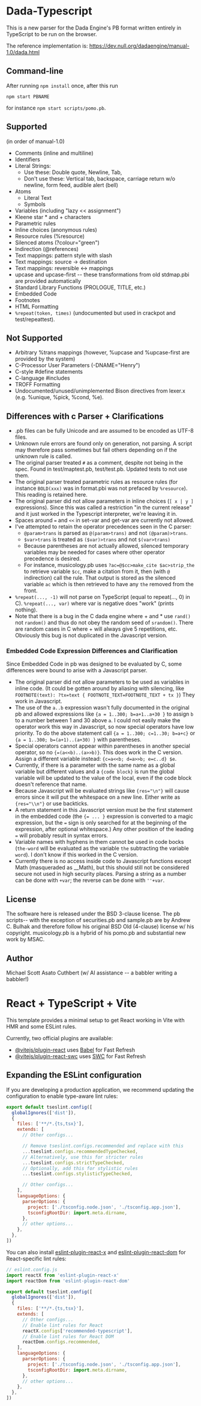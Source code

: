 # Dada-Typescript

This is a new parser for the Dada Engine's PB format written entirely in TypeScript
to be run on the browser.

The reference implementation is:
https://dev.null.org/dadaengine/manual-1.0/dada.html

## Command-line

After running `npm install` once, after this run

`npm start PBNAME`

for instance `npm start scripts/pomo.pb`.

## Supported
(in order of manual-1.0)

* Comments (inline and multiline)
* Identifiers
* Literal Strings:
  - Use these: Double quote, Newline, Tab,
  - Don't use these: Vertical tab, backspace, carriage return w/o newline, form feed, audible alert (bell)
* Atoms
  - Literal Text
  - Symbols
* Variables (including "lazy &lt;&lt; assignment")
* Kleene star \* and + characters
* Parametric rules
* Inline choices (anonymous rules)
* Resource rules (%resource)
* Silenced atoms (?colour="green")
* Indirection (@references)
* Text mappings: pattern style with slash
* Text mappings: source -> destination
* Text mappings: reversible <-> mappings
* upcase and upcase-first -- these transformations from old stdmap.pbi are provided automatically
* Standard Library Functions (PROLOGUE, TITLE, etc.)
* Embedded Code
* Footnotes
* HTML Formatting
* `%repeat(token, times)` (undocumented but used in crackpot and test/repeattest).

## Not Supported
* Arbitrary %trans mappings (however, %upcase and %upcase-first are provided by the system)
* C-Processor User Parameters (-DNAME="Henry")
* C-style #define statements
* C-language #includes
* TROFF Formatting
* Undocumented/unused/unimplemented Bison directives from lexer.x (e.g. %unique, %pick, %cond, %e).

## Differences with c Parser + Clarifications
* .pb files can be fully Unicode and are assumed to be encoded as UTF-8 files.
* Unknown rule errors are found only on generation, not parsing. A script may therefore
    pass sometimes but fail others depending on if the unknown rule is called.
* The original parser treated `#` as a comment, despite not being in the spec. Found in test/maptest.pb,
    test/test.pb.
    Updated tests to not use them.
* The original parser treated parametric rules as resource rules (for instance
    `BOLD(xxx)` was in format.pbi was not prefaced by `%resource`). This reading is retained here.
* The original parser did not allow parameters in inline choices (`[ x | y ]` expressions). Since
    this was called a restriction "in the current release" and it just worked in the Typescript
    interpreter, we're leaving it in.
* Spaces around ` = ` and ` << ` in set-var and get-var are currently not allowed.
* I've attempted to retain the operator precedences seen in the C parser:
    - `@param>trans` is parsed as `@(param>trans)` and not `(@param)>trans`.
    - `$var>trans` is treated as `($var)>trans` and not `$(var>trans)`
    - Because parentheses are not actually allowed, silenced temporary variables may be needed for cases where other operator precedence is desired.
    - For instance, musicology.pb uses `?ac=@$cc>make_cite $ac>strip_the` to retrieve variable `$cc`, make a citation from it, then (with `@` indirection) call the rule.  That output is stored as the silenced variable `ac` which is then retrieved to have any `the` removed from the front.
* `%repeat(..., -1)` will not parse on TypeScript (equal to repeat(..., 0) in C).  `%repeat(..., var)` where var is negative does "work" (prints nothing).
* Note that there is a bug in the C dada engine where + and * use `rand()` not `random()` and thus do
    not obey the random seed of `srandom()`. There are random cases in C where + will always give 5
    repetitions, etc. Obviously this bug is not duplicated in the Javascript version.

### Embedded Code Expression Differences and Clarification
Since Embedded Code in pb was designed to be evaluated by C, some differences were
bound to arise with a Javascript parser.

* The original parser did not allow parameters to be
    used as variables in inline code. (It could be gotten around by aliasing with silencing,
    like `FOOTNOTE(text): ?tx=text { FOOTNOTE_TEXT=FOOTNOTE_TEXT + tx }`)  They work in Javascript.
* The use of the `a..b` expression wasn't fully documented in the original pb and allowed expressions
    like `{a = 1..300; b=a+1..a+30 }` to assign `b` to a number between 1 and 30 above `a`.
    I could not easily make the operator work this way in Javascript, so now special operators
    have low priority.  To do the above statement call `{a = 1..300; c=1..30; b=a+c}` or
    `{a = 1..300; b=(a+1)..(a+30) }` with parentheses.
* Special operators cannot appear within parentheses in another special operator, so no
    `{=(a<<b)..(a>>b)}`.  This does work in the C version.
    Assign a different variable instead: `{c=a<<b; d=a>>b; e=c..d} $e`.
* Currently, if there is a parameter with the same name as a global variable but different values
    and a `{code block}` is run the global variable will be updated to the
    value of the local, even if the code block doesn't reference that name.
* Because Javascript will be evaluated strings like `{res="\n"}` will cause errors since it will
    put the whitespace on a new line.  Either write as `{res="\\n"}` or use backticks.
* A return statement in this Javascript version must be the first statement in the embedded code
    (the `{= ... }` expression is converted to a magic expression, but the `=` sign is
    only searched for at the beginning of the expression, after optional whitespace.)  Any
    other position of the leading `=` will probably result in syntax errors.
* Variable names with hyphens in them cannot be used in code bocks (`the-word` will be
    evaluated as the variable `the` subtracting the variable `word`).  I don't know if this worked
    in the C version.
* Currently there is no access inside code to Javascript functions except Math (masqueraded as __Math),
    but this should still not be considered secure not used in high security places. Parsing a string
    as a number can be done with `+var`; the reverse can be done with `''+var`.

## License
The software here is released under the BSD 3-clause license.  The pb scripts--
with the exception of securities.pb and sample.pb are by Andrew C. Bulhak and
therefore follow his original BSD Old (4-clause) license w/ his copyright.
musicology.pb is a hybrid of his pomo.pb and substantial new work by MSAC.

## Author

Michael Scott Asato Cuthbert (w/ AI assistance -- a babbler writing a babbler!)


# React + TypeScript + Vite

This template provides a minimal setup to get React working in Vite with HMR and some ESLint rules.

Currently, two official plugins are available:

- [@vitejs/plugin-react](https://github.com/vitejs/vite-plugin-react/blob/main/packages/plugin-react) uses [Babel](https://babeljs.io/) for Fast Refresh
- [@vitejs/plugin-react-swc](https://github.com/vitejs/vite-plugin-react/blob/main/packages/plugin-react-swc) uses [SWC](https://swc.rs/) for Fast Refresh

## Expanding the ESLint configuration

If you are developing a production application, we recommend updating the configuration to enable type-aware lint rules:

```js
export default tseslint.config([
  globalIgnores(['dist']),
  {
    files: ['**/*.{ts,tsx}'],
    extends: [
      // Other configs...

      // Remove tseslint.configs.recommended and replace with this
      ...tseslint.configs.recommendedTypeChecked,
      // Alternatively, use this for stricter rules
      ...tseslint.configs.strictTypeChecked,
      // Optionally, add this for stylistic rules
      ...tseslint.configs.stylisticTypeChecked,

      // Other configs...
    ],
    languageOptions: {
      parserOptions: {
        project: ['./tsconfig.node.json', './tsconfig.app.json'],
        tsconfigRootDir: import.meta.dirname,
      },
      // other options...
    },
  },
])
```

You can also install [eslint-plugin-react-x](https://github.com/Rel1cx/eslint-react/tree/main/packages/plugins/eslint-plugin-react-x) and [eslint-plugin-react-dom](https://github.com/Rel1cx/eslint-react/tree/main/packages/plugins/eslint-plugin-react-dom) for React-specific lint rules:

```js
// eslint.config.js
import reactX from 'eslint-plugin-react-x'
import reactDom from 'eslint-plugin-react-dom'

export default tseslint.config([
  globalIgnores(['dist']),
  {
    files: ['**/*.{ts,tsx}'],
    extends: [
      // Other configs...
      // Enable lint rules for React
      reactX.configs['recommended-typescript'],
      // Enable lint rules for React DOM
      reactDom.configs.recommended,
    ],
    languageOptions: {
      parserOptions: {
        project: ['./tsconfig.node.json', './tsconfig.app.json'],
        tsconfigRootDir: import.meta.dirname,
      },
      // other options...
    },
  },
])
```
